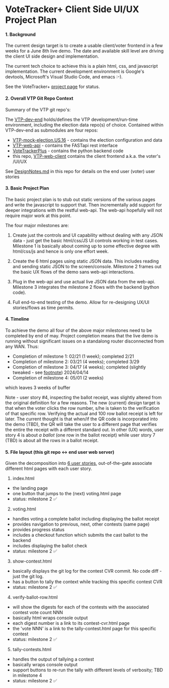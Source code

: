 # VoteTracker+ Client Side UI/UX Project Plan

#### 1. Background

The current design target is to create a usable client/voter frontend in a few weeks for a June 8th live demo.  The date and available skill level are driving the client UI side design and implementation.

The current tech choice to achieve this is a plain html, css, and javascript implementation.  The current development  environment is Google's devtools, Microsoft's Visual Studio Code, and emacs :-).

See the VoteTracker+ [project page](https://github.com/orgs/TrustTheVote-Project/projects/2/views/1) for status.

#### 2. Overall VTP Git Repo Context

Summary of the VTP git repo's:

The [VTP-dev-end](https://github.com/TrustTheVote-Project/VTP-dev-env) holds/defines the VTP development/run-time environment, including the election data repo(s) of choice.  Contained within VTP-dev-end as submodules are four repos:
- [VTP-mock-election.US.16](https://github.com/TrustTheVote-Project/VTP-mock-election.US.16) - contains the election configuration and data
- [VTP-web-api](https://github.com/TrustTheVote-Project/VTP-web-api) - contains the FASTapi rest interface
- [VoteTrackerPlus](https://github.com/TrustTheVote-Project/VoteTrackerPlus) - contains the python backend code
- this repo, [VTP-web-client](https://github.com/TrustTheVote-Project/VTP-web-client) contains the client frontend a.k.a. the voter's /UI/UX

See [DesignNotes.md](DesignNotes.md) in this repo for details on the end user (voter) user stories 

#### 3. Basic Project Plan

The basic project plan is to stub out static versions of the various pages and write the javascript to support that.  Then incrementally add support for deeper integrations with the restful web-api.  The web-api hopefully will not require major work at this point.

The four major milestones are:

1. Create just the controls and UI capability without dealing with any JSON data - just get the basic html/css/JS UI controls working in test cases.  Milestone 1 is basically about coming up to some effective degree with html/css/js and hence is only one effort week.

2. Create the 6 html pages using static JSON data.  This includes reading and sending static JSON to the screen/console.  Milestone 2 frames out the basic UX flows of the demo sans web-api interactions.

3. Plug in the web-api and use actual live JSON data from the web-api. Milestone 3 integrates the milestone 2 flows with the backend (python code).

4. Full end-to-end testing of the demo.  Allow for re-designing UX/UI stories/flows as time permits.

#### 4. Timeline

To achieve the demo all four of the above major milestones need to be completed by end of may.  Project completion means that the live demo is running without significant issues on a standalong router disconnected from any WAN.  Thus:

- Completion of milestone 1: 02/21 (1 week); completed 2/21
- Completion of milestone 2: 03/21 (4 weeks); completed 3/29
- Completion of milestone 3: 04/17 (4 weeks); completed (slightly tweaked - see [footnote](#footnote1)) 2024/04/14
- Completion of milestone 4: 05/01 (2 weeks)

which leaves 3 weeks of buffer

<a name="footnote1">Note</a> - user story #4, inspecting the ballot receipt, was slightly altered from the original definition for a few reasons.  The new (current) design target is that when the voter clicks the row number, s/he is taken to the verification of that specific row.  Verifying the actual and 100 row ballot receipt is left for later.  The current thought is that when/if the QR code is incorporated into the demo (TBD), the QR will take the user to a different page that verifies the entire the receipt with a different standard out.  In other (UX) words, user story 4 is about _a ballot_ (one row in the ballot receipt) while user story 7 (TBD) is about all the rows in a ballot receipt.

#### 5. File layout (this git repo <-> end user web server)

Given the decomposition into [6 user stories](./DesingNotes.md), out-of-the-gate associate different html pages with each user story.

1. index.html
 - the landing page
 - one button that jumps to the (next) voting.html page
 - status: milestone 2 ✅

2. voting.html
 - handles voting a complete ballot including displaying the ballot receipt
 - provides navigation to previous, next, other contests (same page)
 - provides progress status
 - includes a checkout function which submits the cast ballot to the backend
 - includes displaying the ballot check
 - status: milestone 2 ✅

3. show-contest.html
 - basically displays the git log for the contest CVR commit.  No code diff - just the git log.
 - has a button to tally the context while tracking this specific contest CVR
 - status: milestone 2 ✅

4. verify-ballot-row.html
 - will show the digests for each of the contests with the associated contest vote count NNN
 - basically html wraps console output
 - each digest number is a link to its contest-cvr.html page
 - the 'vote NNN' is a link to the tally-contest.html page for this specific contest
 - status: milestone 2 ✅

5. tally-contests.html
 - handles the output of tallying a contest
 - basically wraps console output
 - support buttons to re-run the tally with different levels of verbosity; TBD in milestone 4
 - status: milestone 2 ✅
